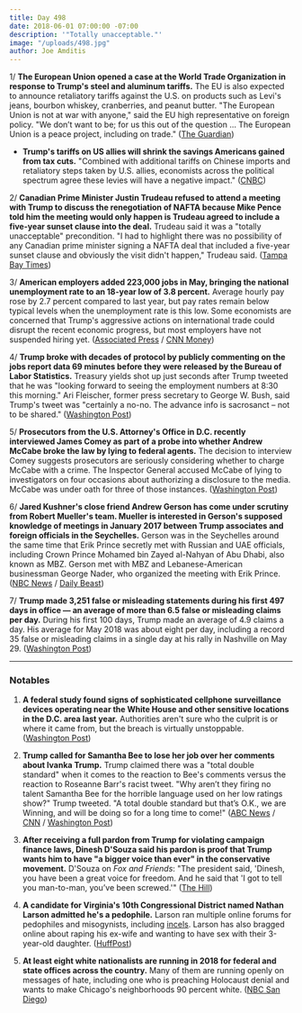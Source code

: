 ```yaml
---
title: Day 498
date: 2018-06-01 07:00:00 -07:00
description: '"Totally unacceptable."'
image: "/uploads/498.jpg"
author: Joe Amditis
---
```


1/ **The European Union opened a case at the World Trade Organization in response to Trump's steel and aluminum tariffs.** The EU is also expected to announce retaliatory tariffs against the U.S. on products such as Levi's jeans, bourbon whiskey, cranberries, and peanut butter. "The European Union is not at war with anyone," said the EU high representative on foreign policy. "We don’t want to be; for us this out of the question … The European Union is a peace project, including on trade." ([The Guardian](https://www.theguardian.com/business/2018/jun/01/eu-starts-retaliation-against-donald-trumps-steel-and-aluminium-tariffs))

* **Trump's tariffs on US allies will shrink the savings Americans gained from tax cuts.** "Combined with additional tariffs on Chinese imports and retaliatory steps taken by U.S. allies, economists across the political spectrum agree these levies will have a negative impact." ([CNBC](https://www.cnbc.com/2018/06/01/trump-tariffs-will-shrink-savings-americans-gained-from-tax-cuts.html))

2/ **Canadian Prime Minister Justin Trudeau refused to attend a meeting with Trump to discuss the renegotiation of NAFTA because Mike Pence told him the meeting would only happen is Trudeau agreed to include a five-year sunset clause into the deal.** Trudeau said it was a "totally unacceptable" precondition. "I had to highlight there was no possibility of any Canadian prime minister signing a NAFTA deal that included a five-year sunset clause and obviously the visit didn't happen," Trudeau said. ([Tampa Bay Times](http://www.tampabay.com/trudeau-declines-to-meet-trump-because-of-us-precondition-ap_world75093ce4b0544576ad7fd9a7e9d76392))

3/ **American employers added 223,000 jobs in May, bringing the national unemployment rate to an 18-year low of 3.8 percent.** Average hourly pay rose by 2.7 percent compared to last year, but pay rates remain below typical levels when the unemployment rate is this low. Some economists are concerned that Trump's aggressive actions on international trade could disrupt the recent economic progress, but most employers have not suspended hiring yet. ([Associated Press](https://www.apnews.com/5a81694716a2444dbeba6414e72e6a2d/US-gains-223K-jobs;-unemployment-at-18-year-low-of-3.8-pct.) / [CNN Money](http://money.cnn.com/2018/06/01/news/economy/may-jobs-report/index.html))

4/ **Trump broke with decades of protocol by publicly commenting on the jobs report data 69 minutes before they were released by the Bureau of Labor Statistics.** Treasury yields shot up just seconds after Trump tweeted that he was "looking forward to seeing the employment numbers at 8:30 this morning." Ari Fleischer, former press secretary to George W. Bush, said Trump's tweet was "certainly a no-no. The advance info is sacrosanct – not to be shared." ([Washington Post](https://www.washingtonpost.com/news/business/wp/2018/06/01/trump-breaks-protocol-sends-markets-a-clear-signal-on-jobs-report-before-numbers-are-released/?utm_term=.0b6b62b8d140))

5/ **Prosecutors from the U.S. Attorney's Office in D.C. recently interviewed James Comey as part of a probe into whether Andrew McCabe broke the law by lying to federal agents.** The decision to interview Comey suggests prosecutors are seriously considering whether to charge McCabe with a crime. The Inspector General accused McCabe of lying to investigators on four occasions about authorizing a disclosure to the media. McCabe was under oath for three of those instances. ([Washington Post](https://www.washingtonpost.com/world/national-security/prosecutors-interview-comey-in-probe-of-his-former-deputy-andrew-mccabe/2018/05/31/1ede31f6-64e1-11e8-99d2-0d678ec08c2f_story.html?utm_term=.341c9adad570))

6/ **Jared Kushner's close friend Andrew Gerson has come under scrutiny from Robert Mueller's team. Mueller is interested in Gerson's supposed knowledge of meetings in January 2017 between Trump associates and foreign officials in the Seychelles.**  Gerson was in the Seychelles around the same time that Erik Prince secretly met with Russian and UAE officials, including Crown Prince Mohamed bin Zayed al-Nahyan of Abu Dhabi, also known as MBZ. Gerson met with MBZ and Lebanese-American businessman George Nader, who organized the meeting with Erik Prince. ([NBC News](https://www.nbcnews.com/news/all/jared-kushner-close-friend-rick-gerson-now-under-scrutiny-mueller-n876361) / [Daily Beast](https://www.thedailybeast.com/jared-kushners-close-friend-rick-gerson-under-scrutiny-from-mueller-team))

7/ **Trump made 3,251 false or misleading statements during his first 497 days in office — an average of more than 6.5 false or misleading claims per day.** During his first 100 days, Trump made an average of 4.9 claims a day. His average for May 2018 was about eight per day, including a record 35 false or misleading claims in a single day at his rally in Nashville on May 29. ([Washington Post](https://www.washingtonpost.com/news/fact-checker/wp/2018/06/01/president-trump-has-made-3251-false-or-misleading-claims-in-497-days/?utm_term=.0920800f3b5f))

---

### Notables

1. **A federal study found signs of sophisticated cellphone surveillance devices operating near the White House and other sensitive locations in the D.C. area last year.** Authorities aren't sure who the culprit is or where it came from, but the breach is virtually unstoppable. ([Washington Post](https://www.washingtonpost.com/news/the-switch/wp/2018/06/01/signs-of-sophisticated-cell-phone-spying-found-near-white-house-say-u-s-officials/?utm_term=.19119d9a8b79))

2. **Trump called for Samantha Bee to lose her job over her comments about Ivanka Trump.** Trump claimed there was a "total double standard" when it comes to the reaction to Bee's comments versus the reaction to Roseanne Barr's racist tweet. "Why aren’t they firing no talent Samantha Bee for the horrible language used on her low ratings show?" Trump tweeted. "A total double standard but that’s O.K., we are Winning, and will be doing so for a long time to come!" ([ABC News](https://abcnews.go.com/Politics/trump-calls-comedian-samantha-bee-lose-job-tweet/story?id=55583009) / [CNN](https://www.cnn.com/2018/06/01/politics/donald-trump-samantha-bee/index.html) / [Washington Post](https://www.washingtonpost.com/news/post-politics/wp/2018/06/01/trump-says-samantha-bee-has-no-talent-asks-why-she-hasnt-been-fired/?utm_term=.9271de283851))

3. **After receiving a full pardon from Trump for violating campaign finance laws, Dinesh D'Souza said his pardon is proof that Trump wants him to have "a bigger voice than ever" in the conservative movement.** D'Souza on *Fox and Friends*: "The president said, 'Dinesh, you have been a great voice for freedom. And he said that 'I got to tell you man-to-man, you’ve been screwed.'" ([The Hill](http://thehill.com/homenews/media/390207-dsouza-after-pardon-trump-wants-me-to-be-a-bigger-voice-than-ever))

4. **A candidate for Virginia's 10th Congressional District named Nathan Larson admitted he's a pedophile.** Larson ran multiple online forums for pedophiles and misogynists, including [incels](https://en.wikipedia.org/wiki/Incel). Larson has also bragged online about raping his ex-wife and wanting to have sex with their 3-year-old daughter. ([HuffPost](https://www.huffingtonpost.com/entry/nathan-larson-congressional-candidate-pedophile_us_5b10916de4b0d5e89e1e4824))

5. **At least eight white nationalists are running in 2018 for federal and state offices across the country.** Many of them are running openly on messages of hate, including one who is preaching Holocaust denial and wants to make Chicago's neighborhoods 90 percent white. ([NBC San Diego](https://www.nbcsandiego.com/news/politics/Hate-on-the-Ballot-At-Least-8-White-Nationalists-in-Races-Across-US-484270591.html))